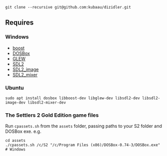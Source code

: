 `git clone --recursive git@github.com:kubaau/dizidler.git`

## Requires

### Windows

- [boost](https://www.boost.org/users/download/)
- [DOSBox](https://www.dosbox.com/download.php?main=1)
- [GLEW](https://glew.sourceforge.net/)
- [SDL2](https://github.com/libsdl-org/SDL/releases)
- [SDL2_image](https://github.com/libsdl-org/SDL_image/releases)
- [SDL2_mixer](https://github.com/libsdl-org/SDL_mixer/releases)

### Ubuntu

`sudo apt install dosbox libboost-dev libglew-dev libsdl2-dev libsdl2-image-dev libsdl2-mixer-dev`

### The Settlers 2 Gold Edition game files

Run `cpassets.sh` from the `assets` folder, passing paths to your S2 folder and DOSBox exe. e.g.

```
cd assets
./cpassets.sh /c/S2 "/c/Program Files (x86)/DOSBox-0.74-3/DOSBox.exe" # Windows
```
